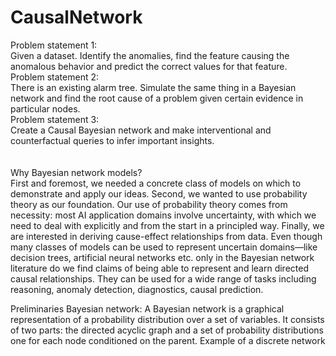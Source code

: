 # CausalNetwork

Problem statement 1:<br>
Given a dataset. Identify the anomalies, find the feature causing the anomalous behavior and predict the correct values for that feature. <br>
Problem statement 2:<br>
There is an existing alarm tree. Simulate the same thing in a Bayesian network and find the root cause of a problem given certain evidence in particular nodes. <br>
Problem statement 3:<br>
Create a Causal Bayesian network and make interventional and counterfactual queries to infer important insights. <br>
<br><br>
Why Bayesian network models?<br>
First and foremost, we needed a concrete class of models on which to demonstrate and apply our ideas. Second, we wanted to use probability theory as our foundation. Our use of probability theory comes from necessity: most AI application domains involve uncertainty, with which we need to deal with explicitly and from the start in a principled way. Finally, we are interested in deriving cause-effect relationships from data. Even though many classes of models can be used to represent uncertain domains—like decision trees, artificial neural networks etc. only in the Bayesian network literature do we find claims of being able to represent and learn directed causal relationships.
They can be used for a wide range of tasks including reasoning, anomaly detection, diagnostics, causal prediction.

Preliminaries
Bayesian network: 
A Bayesian network is a graphical representation of a probability distribution over a set of variables. It consists of two parts: the directed acyclic graph and a set of probability distributions one for each node conditioned on the parent. 
Example of a discrete network
 
